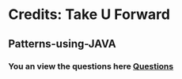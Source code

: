 # Credits: Take U Forward

## Patterns-using-JAVA 

### You an view the questions here  [Questions](https://takeuforward.org/strivers-a2z-dsa-course/must-do-pattern-problems-before-starting-dsa/)
